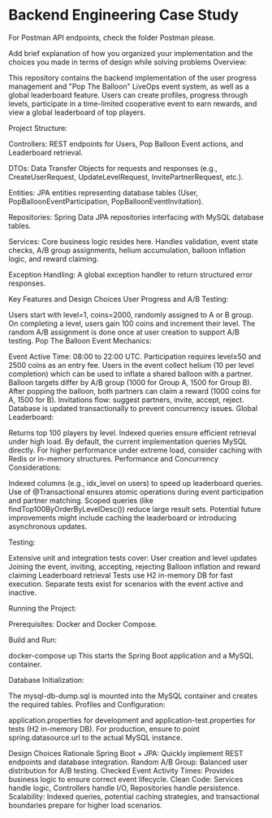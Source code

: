 # Backend Engineering Case Study

For Postman API endpoints, check the folder Postman please.

Add brief explanation of how you organized your implementation and the choices you made in terms of design while solving problems
Overview:

This repository contains the backend implementation of the user progress management and "Pop The Balloon"
LiveOps event system, as well as a global leaderboard feature. Users can create profiles,
progress through levels, participate in a time-limited cooperative event to earn rewards,
 and view a global leaderboard of top players.

Project Structure:

Controllers: REST endpoints for Users, Pop Balloon Event actions, and Leaderboard retrieval.

DTOs: Data Transfer Objects for requests and responses (e.g., CreateUserRequest, UpdateLevelRequest, InvitePartnerRequest, etc.).

Entities: JPA entities representing database tables (User, PopBalloonEventParticipation, PopBalloonEventInvitation).

Repositories: Spring Data JPA repositories interfacing with MySQL database tables.

Services: Core business logic resides here. Handles validation, event state checks, A/B group assignments, helium accumulation, balloon inflation logic, and reward claiming.

Exception Handling: A global exception handler to return structured error responses.

Key Features and Design Choices
User Progress and A/B Testing:

Users start with level=1, coins=2000, randomly assigned to A or B group.
On completing a level, users gain 100 coins and increment their level.
The random A/B assignment is done once at user creation to support A/B testing.
Pop The Balloon Event Mechanics:

Event Active Time: 08:00 to 22:00 UTC.
Participation requires level≥50 and 2500 coins as an entry fee.
Users in the event collect helium (10 per level completion) which can be used to inflate a shared balloon with a partner.
Balloon targets differ by A/B group (1000 for Group A, 1500 for Group B).
After popping the balloon, both partners can claim a reward (1000 coins for A, 1500 for B).
Invitations flow: suggest partners, invite, accept, reject.
Database is updated transactionally to prevent concurrency issues.
Global Leaderboard:

Returns top 100 players by level.
Indexed queries ensure efficient retrieval under high load.
By default, the current implementation queries MySQL directly. For higher performance under extreme load, consider caching with Redis or in-memory structures.
Performance and Concurrency Considerations:

Indexed columns (e.g., idx_level on users) to speed up leaderboard queries.
Use of @Transactional ensures atomic operations during event participation and partner matching.
Scoped queries (like findTop100ByOrderByLevelDesc()) reduce large result sets.
Potential future improvements might include caching the leaderboard or introducing asynchronous updates.

Testing:

Extensive unit and integration tests cover:
User creation and level updates
Joining the event, inviting, accepting, rejecting
Balloon inflation and reward claiming
Leaderboard retrieval
Tests use H2 in-memory DB for fast execution.
Separate tests exist for scenarios with the event active and inactive.

Running the Project:

Prerequisites: Docker and Docker Compose.

Build and Run:

docker-compose up
This starts the Spring Boot application and a MySQL container.

Database Initialization:

The mysql-db-dump.sql is mounted into the MySQL container and creates the required tables.
Profiles and Configuration:

application.properties for development and application-test.properties for tests (H2 in-memory DB).
For production, ensure to point spring.datasource.url to the actual MySQL instance.

Design Choices Rationale
Spring Boot + JPA: Quickly implement REST endpoints and database integration.
Random A/B Group: Balanced user distribution for A/B testing.
Checked Event Activity Times: Provides business logic to ensure correct event lifecycle.
Clean Code: Services handle logic, Controllers handle I/O, Repositories handle persistence.
Scalability: Indexed queries, potential caching strategies, and transactional boundaries prepare for higher load scenarios.